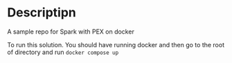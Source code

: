 # Descriptipn
A sample repo for Spark with PEX on docker

To run this solution. You should have running docker and then go to the root of directory and run `docker compose up`